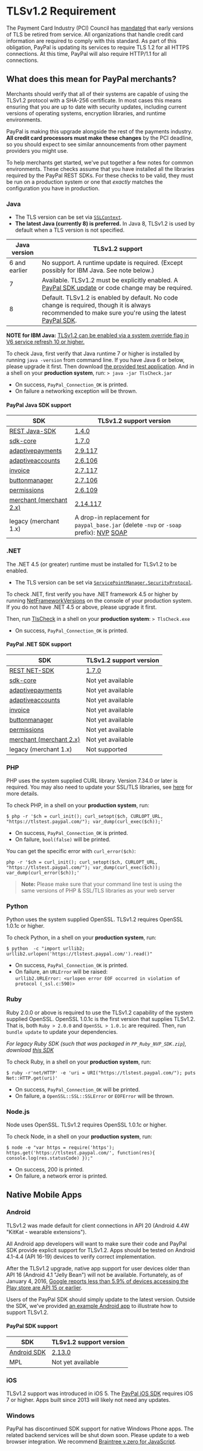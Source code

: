 # TLSv1.2 Requirement

The Payment Card Industry (PCI) Council has [mandated](http://blog.pcisecuritystandards.org/migrating-from-ssl-and-early-tls) that early versions of TLS be retired from service.  All organizations that handle credit card information are required to comply with this standard. As part of this obligation, PayPal is updating its services to require TLS 1.2 for all HTTPS connections. At this time, PayPal will also require HTTP/1.1 for all connections.

## What does this mean for PayPal merchants?

Merchants should verify that all of their systems are capable of using the TLSv1.2 protocol with a SHA-256 certificate. In most cases this means ensuring that you are up to date with security updates, including current versions of operating systems, encryption libraries, and runtime environments.

PayPal is making this upgrade alongside the rest of the payments industry. **All credit card processors must make these changes** by the PCI deadline, so you should expect to see similar announcements from other payment providers you might use.

To help merchants get started, we've put together a few notes for common environments. These checks assume that you have installed all the libraries required by the PayPal REST SDKs. For these checks to be valid, they must be run on a production system or one that *exactly* matches the configuration you have in production.

### Java

* The TLS version can be set via [`SSLContext`](http://docs.oracle.com/javase/7/docs/api/javax/net/ssl/SSLContext.html).
* **The latest Java (currently 8) is preferred.** In Java 8, TLSv1.2 is used by default when a TLS version is not specified.

Java version | TLSv1.2 support
--- | ---
6 and earlier | No support. A runtime update is required. (Except possibly for IBM Java. See note below.)
7 | Available. TLSv1.2 must be explicitly enabled. A [PayPal SDK update](#paypal-java-sdk-support) or code change may be required.
8 | Default. TLSv1.2 is enabled by default. No code change is required, though it is always recommended to make sure you're using the latest [PayPal SDK](#paypal-java-sdk-support).

**NOTE for IBM Java:** [TLSv1.2 can be enabled via a system override flag in V6 service refresh 10 or higher.](http://www-01.ibm.com/support/knowledgecenter/SSYKE2_6.0.0/com.ibm.java.security.component.60.doc/security-component/jsse2Docs/overrideSSLprotocol.html)

To check Java, first verify that Java runtime 7 or higher is installed by running `java -version` from command line. If you have Java 6 or below, please upgrade it first. Then download [the provided test application](java). And in a shell on your **production system**, run:
`> java -jar TlsCheck.jar`

- On success, `PayPal_Connection_OK` is printed.
- On failure a networking exception will be thrown.

#### PayPal Java SDK support

SDK | TLSv1.2 support version
--- | -------
[REST Java-SDK](https://github.com/paypal/PayPal-Java-SDK) | [1.4.0](https://github.com/paypal/PayPal-Java-SDK/releases)
[sdk-core](https://github.com/paypal/sdk-core-java) | [1.7.0](https://github.com/paypal/sdk-core-java/releases/tag/v1.7.0)
[adaptivepayments](https://github.com/paypal/adaptivepayments-sdk-java) | [2.9.117](https://github.com/paypal/adaptivepayments-sdk-java/releases/tag/v2.9.117)
[adaptiveaccounts](https://github.com/paypal/adaptiveaccounts-sdk-java) | [2.6.106](https://github.com/paypal/adaptiveaccounts-sdk-java/releases/tag/2.6.106)
[invoice](https://github.com/paypal/invoice-sdk-java) | [2.7.117](https://github.com/paypal/invoice-sdk-java/releases/tag/v2.7.117)
[buttonmanager](https://github.com/paypal/buttonmanager-sdk-java) | [2.7.106](https://github.com/paypal/buttonmanager-sdk-java/releases/tag/2.7.106)
[permissions](https://github.com/paypal/permissions-sdk-java) | [2.6.109](https://github.com/paypal/permissions-sdk-java/releases/tag/v2.6.109)
[merchant (merchant 2.x)](https://github.com/paypal/merchant-sdk-java) | [2.14.117](https://github.com/paypal/merchant-sdk-java/releases/tag/v2.14.117)
legacy (merchant 1.x)| A drop-in replacement for `paypal_base.jar` (delete `-nvp` or `-soap` prefix): [NVP](https://github.com/paypal/TLS-update/blob/master/java/paypal_base-nvp.jar) [SOAP](https://github.com/paypal/TLS-update/blob/master/java/paypal_base-soap.jar)

### .NET

The .NET 4.5 (or greater) runtime must be installed for TLSv1.2 to be enabled.
  * The TLS version can be set via [`ServicePointManager.SecurityProtocol`](https://msdn.microsoft.com/en-us/library/system.net.securityprotocoltype(v=vs.110).aspx).

To check .NET, first verify you have .NET framework 4.5 or higher by running [NetFrameworkVersions](net/NetFrameworkVersions) on the console of your production system. If you do not have .NET 4.5 or above, please upgrade it first. 

Then, run [TlsCheck](net/TlsCheck) in a shell on your **production system**:
`> TlsCheck.exe`

- On success, `PayPal_Connection_OK` is printed.

#### PayPal .NET SDK support

SDK | TLSv1.2 support version
--- | -------
[REST NET-SDK](https://github.com/paypal/PayPal-NET-SDK) | [1.7.0](https://github.com/paypal/PayPal-NET-SDK/releases)
[sdk-core](https://github.com/paypal/sdk-core-dotnet) | Not yet available
[adaptivepayments](https://github.com/paypal/adaptivepayments-sdk-dotnet) | Not yet available
[adaptiveaccounts](https://github.com/paypal/adaptiveaccounts-sdk-dotnet) | Not yet available
[invoice](https://github.com/paypal/invoice-sdk-dotnet) | Not yet available
[buttonmanager](https://github.com/paypal/buttonmanager-sdk-dotnet) | Not yet available
[permissions](https://github.com/paypal/permissions-sdk-dotnet) | Not yet available
[merchant (merchant 2.x)](https://github.com/paypal/merchant-sdk-dotnet) | Not yet available
legacy (merchant 1.x) | Not supported

### PHP

PHP uses the system supplied CURL library. Version 7.34.0 or later is required. You may also need to update your SSL/TLS libraries, see [here](http://curl.haxx.se/docs/ssl-compared.html) for more details.

To check PHP, in a shell on your **production system**, run:

`$ php -r '$ch = curl_init(); curl_setopt($ch, CURLOPT_URL, "https://tlstest.paypal.com/"); var_dump(curl_exec($ch));'`

- On success, `PayPal_Connection_OK` is printed.
- On failure, `bool(false)` will be printed.

You can get the specific error with `curl_error($ch)`:

`php -r '$ch = curl_init(); curl_setopt($ch, CURLOPT_URL, "https://tlstest.paypal.com/"); var_dump(curl_exec($ch)); var_dump(curl_error($ch));'`

> **Note:** Please make sure that your command line test is using the same versions of PHP & SSL/TLS libraries as your web server

### Python

Python uses the system supplied OpenSSL. TLSv1.2 requires OpenSSL 1.0.1c or higher.

To check Python, in a shell on your **production system**, run: 

`$ python  -c "import urllib2; urllib2.urlopen('https://tlstest.paypal.com/').read()"`

- On success, `PayPal_Connection_OK` is printed.
- On failure, an `URLError` will be raised: <br/>
`urllib2.URLError: <urlopen error EOF occurred in violation of protocol (_ssl.c:590)>`

### Ruby

Ruby 2.0.0 or above is required to use the TLSv1.2 capability of the system supplied OpenSSL. OpenSSL 1.0.1c is the first version that supplies TLSv1.2. That is, both `Ruby > 2.0.0` and `OpenSSL > 1.0.1c` are required. Then, run `bundle update` to update your dependencies.

*For legacy Ruby SDK (such that was packaged in `PP_Ruby_NVP_SDK.zip`), download [this SDK](https://github.com/paypal/TLS-update/blob/master/ruby/PP_Ruby_NVP_SDK.zip)*

To check Ruby, in a shell on your **production system**, run:

`$ ruby -r'net/HTTP' -e 'uri = URI("https://tlstest.paypal.com/"); puts Net::HTTP.get(uri)'`

- On success, `PayPal_Connection_OK` will be printed.
- On failure, a `OpenSSL::SSL::SSLError` or `EOFError` will be thrown.

### Node.js

Node uses OpenSSL. TLSv1.2 requires OpenSSL 1.0.1c or higher.

To check Node, in a shell on your **production system**, run:

`$ node -e "var https = require('https'); https.get('https://tlstest.paypal.com/', function(res){ console.log(res.statusCode) });"`

- On success, 200 is printed.
- On failure, a network error is printed.

## Native Mobile Apps

### Android

TLSv1.2 was made default for client connections in API 20 (Android 4.4W "KitKat - wearable extensions"). 

All Android app developers will want to make sure their code and PayPal SDK provide explicit support for TLSv1.2. Apps should be tested on Android 4.1-4.4 (API 16-19) devices to verify correct implementation. 

After the TLSv1.2 upgrade, native app support for user devices older than API 16 (Android 4.1 "Jelly Bean") will not be available. Fortunately, as of January 4, 2016, [Google reports less than 5.9% of devices accessing the Play store are API 15 or earlier](http://developer.android.com/about/dashboards/index.html#Platform).

Users of the PayPal SDK should simply update to the latest version. Outside the SDK, we've provided [an example Android app](android/) to illustrate how to support TLSv1.2. 

#### PayPal SDK support

SDK | TLSv1.2 support version
--- | -------
[Android SDK](https://github.com/paypal/PayPal-Android-SDK) | [2.13.0](https://github.com/paypal/PayPal-Android-SDK/releases)
MPL | Not yet available

### iOS

TLSv1.2 support was introduced in iOS 5. The [PayPal iOS SDK](https://github.com/paypal/PayPal-iOS-SDK) requires iOS 7 or higher. Apps built since 2013 will likely not need any updates.

### Windows

PayPal has discontinued SDK support for native Windows Phone apps. The related backend services will be shut down soon. Please update to a web browser integration. We recommend [Braintree v.zero for JavaScript](https://developers.braintreepayments.com/javascript+dotnet/guides/client-sdk). 
